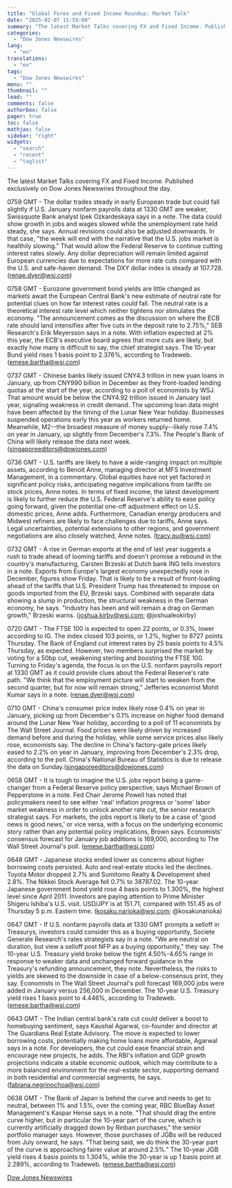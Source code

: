```yaml
---
title: "Global Forex and Fixed Income Roundup: Market Talk"
date: "2025-02-07 15:59:00"
summary: "The latest Market Talks covering FX and Fixed Income. Published exclusively on Dow Jones Newswires throughout the day.0759 GMT - The dollar trades steady in early European trade but could fall slightly if U.S. January nonfarm payrolls data at 1330 GMT are weaker, Swissquote Bank analyst Ipek Ozkardeskaya says in..."
categories:
  - "Dow Jones Newswires"
lang:
  - "en"
translations:
  - "en"
tags:
  - "Dow Jones Newswires"
menu: ""
thumbnail: ""
lead: ""
comments: false
authorbox: false
pager: true
toc: false
mathjax: false
sidebar: "right"
widgets:
  - "search"
  - "recent"
  - "taglist"
---
```


The latest Market Talks covering FX and Fixed Income. Published exclusively on Dow Jones Newswires throughout the day.

0759 GMT - The dollar trades steady in early European trade but could fall slightly if U.S. January nonfarm payrolls data at 1330 GMT are weaker, Swissquote Bank analyst Ipek Ozkardeskaya says in a note. The data could show growth in jobs and wages slowed while the unemployment rate held steady, she says. Annual revisions could also be adjusted downwards. In that case, "the week will end with the narrative that the U.S. jobs market is healthily slowing." That would allow the Federal Reserve to continue cutting interest rates slowly. Any dollar depreciation will remain limited against European currencies due to expectations for more rate cuts compared with the U.S. and safe-haven demand. The DXY dollar index is steady at 107.728. (renae.dyer@wsj.com)

0758 GMT - Eurozone government bond yields are little changed as markets await the European Central Bank's new estimate of neutral rate for potential clues on how far interest rates could fall. The neutral rate is a theoretical interest rate level which neither tightens nor stimulates the economy. "The announcement comes as the discussion on where the ECB rate should land intensifies after five cuts in the deposit rate to 2.75%," SEB Research's Erik Meyersson says in a note. With inflation expected at 2% this year, the ECB's executive board agrees that more cuts are likely, but exactly how many is difficult to say, the chief strategist says. The 10-year Bund yield rises 1 basis point to 2.376%, according to Tradeweb. (emese.bartha@wsj.com)

0737 GMT - Chinese banks likely issued CNY4.3 trillion in new yuan loans in January, up from CNY990 billion in December as they front-loaded lending quotas at the start of the year, according to a poll of economists by WSJ. That amount would be below the CNY4.92 trillion issued in January last year, signaling weakness in credit demand. The upcoming loan data might have been affected by the timing of the Lunar New Year holiday. Businesses suspended operations early this year as workers returned home. Meanwhile, M2--the broadest measure of money supply--likely rose 7.4% on year in January, up slightly from December's 7.3%. The People's Bank of China will likely release the data next week. (singaporeeditors@dowjones.com)

0736 GMT - U.S. tariffs are likely to have a wide-ranging impact on multiple assets, according to Benoit Anne, managing director at MFS Investment Management, in a commentary. Global equities have not yet factored in significant policy risks, anticipating negative implications from tariffs on stock prices, Anne notes. In terms of fixed income, the latest development is likely to further reduce the U.S. Federal Reserve's ability to ease policy going forward, given the potential one-off adjustment effect on U.S. domestic prices, Anne adds. Furthermore, Canadian energy producers and Midwest refiners are likely to face challenges due to tariffs, Anne says. Legal uncertainties, potential extensions to other regions, and government negotiations are also closely watched, Anne notes. (tracy.qu@wsj.com)

0732 GMT - A rise in German exports at the end of last year suggests a rush to trade ahead of looming tariffs and doesn't promise a rebound in the country's manufacturing, Carsten Brzeski at Dutch bank ING tells investors in a note. Exports from Europe's largest economy unexpectedly rose in December, figures show Friday. That is likely to be a result of front-loading ahead of the tariffs that U.S. President Trump has threatened to impose on goods imported from the EU, Brzeski says. Combined with separate data showing a slump in production, the structural weakness in the German economy, he says. "Industry has been and will remain a drag on German growth," Brzeski warns. (joshua.kirby@wsj.com; @joshualeokirby)

0720 GMT - The FTSE 100 is expected to open 22 points, or 0.3%, lower according to IG. The index closed 103 points, or 1.2%, higher to 8727 points Thursday. The Bank of England cut interest rates by 25 basis points to 4.5% Thursday, as expected. However, two members surprised the market by voting for a 50bp cut, weakening sterling and boosting the FTSE 100. Turning to Friday's agenda, the focus is on the U.S. nonfarm payrolls report at 1330 GMT as it could provide clues about the Federal Reserve's rate path. "We think that the employment picture will start to weaken from the second quarter, but for now will remain strong," Jefferies economist Mohit Kumar says in a note. (renae.dyer@wsj.com)

0710 GMT - China's consumer price index likely rose 0.4% on year in January, picking up from December's 0.1% increase on higher food demand around the Lunar New Year holiday, according to a poll of 11 economists by The Wall Street Journal. Food prices were likely driven by increased demand before and during the holiday, while some service prices also likely rose, economists say. The decline in China's factory-gate prices likely eased to 2.2% on year in January, improving from December's 2.3% drop, according to the poll. China's National Bureau of Statistics is due to release the data on Sunday.(singaporeeditors@dowjones.com)

0658 GMT - It is tough to imagine the U.S. jobs report being a game-changer from a Federal Reserve policy perspective, says Michael Brown of Pepperstone in a note. Fed Chair Jerome Powell has noted that policymakers need to see either 'real' inflation progress or 'some' labor market weakness in order to unlock another rate cut, the senior research strategist says. For markets, the jobs report is likely to be a case of 'good news is good news,' or vice versa, with a focus on the underlying economic story rather than any potential policy implications, Brown says. Economists' consensus forecast for January job additions is 169,000, according to The Wall Street Journal's poll. (emese.bartha@wsj.com)

0648 GMT - Japanese stocks ended lower as concerns about higher borrowing costs persisted. Auto and real-estate stocks led the declines. Toyota Motor dropped 2.7% and Sumitomo Realty & Development shed 2.8%. The Nikkei Stock Average fell 0.7% to 38787.02. The 10-year Japanese government bond yield rose 4 basis points to 1.300%, the highest level since April 2011. Investors are paying attention to Prime Minister Shigeru Ishiba's U.S. visit. USD/JPY is at 151.71, compared with 151.45 as of Thursday 5 p.m. Eastern time. (kosaku.narioka@wsj.com; @kosakunarioka)

0647 GMT - If U.S. nonfarm payrolls data at 1330 GMT prompts a selloff in Treasurys, investors could consider this as a buying opportunity, Societe Generale Research's rates strategists say in a note. "We are neutral on duration, but view a selloff post NFP as a buying opportunity," they say. The 10-year U.S. Treasury yield broke below the tight 4.50%-4.65% range in response to weaker data and unchanged forward guidance in the Treasury's refunding announcement, they note. Nevertheless, the risks to yields are skewed to the downside in case of a below-consensus print, they say. Economists in The Wall Street Journal's poll forecast 169,000 jobs were added in January versus 256,000 in December. The 10-year U.S. Treasury yield rises 1 basis point to 4.446%, according to Tradeweb. (emese.bartha@wsj.com)

0643 GMT - The Indian central bank's rate cut could deliver a boost to homebuying sentiment, says Kaushal Agarwal, co-founder and director at The Guardians Real Estate Advisory. The move is expected to lower borrowing costs, potentially making home loans more affordable, Agarwal says in a note. For developers, the cut could ease financial strain and encourage new projects, he adds. The RBI's inflation and GDP growth projections indicate a stable economic outlook, which may contribute to a more balanced environment for the real-estate sector, supporting demand in both residential and commercial segments, he says.(fabiana.negrinochoa@wsj.com)

0638 GMT - The Bank of Japan is behind the curve and needs to get to neutral, between 1% and 1.5%, over the coming year, RBC BlueBay Asset Management's Kaspar Hense says in a note. "That should drag the entire curve higher, but in particular the 10-year part of the curve, which is currently artificially dragged down by Rinban purchases," the senior portfolio manager says. However, those purchases of JGBs will be reduced from July onward, he says. "That being said, we do think the 30-year part of the curve is approaching fairer value at around 2.5%." The 10-year JGB yield rises 4 basis points to 1.304%, while the 30-year is up 1 basis point at 2.289%, according to Tradeweb. (emese.bartha@wsj.com)

[Dow Jones Newswires](https://www.tradingview.com/news/DJN_DN20250207003081:0/)
